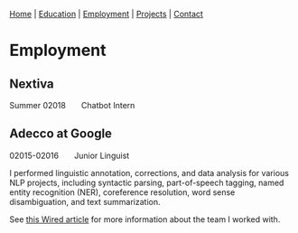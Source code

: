 [Home](index.md) | [Education](education.md) | [Employment](employment.md) | [Projects](projects.md) | [Contact](contact.md)

# Employment

## Nextiva

Summer 02018 &nbsp;&nbsp;&nbsp;&nbsp;&nbsp; Chatbot Intern

## Adecco at Google

02015-02016 &nbsp;&nbsp;&nbsp;&nbsp;&nbsp; Junior Linguist

I performed linguistic annotation, corrections, and data analysis for various NLP projects, including syntactic parsing, part-of-speech tagging, named entity recognition (NER), coreference resolution, word sense disambiguation, and text summarization.

See [this Wired article](https://www.wired.com/2016/11/googles-search-engine-can-now-answer-questions-human-help/) for more information about the team I worked with.
